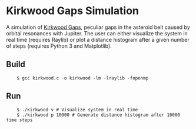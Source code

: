 # Kirkwood Gaps Simulation
A simulation of [Kirkwood Gaps](https://en.wikipedia.org/wiki/Kirkwood_gap), peculiar gaps in the asteroid belt caused by orbital resonances with Jupiter. The user can either visualize the system in real time (requires Raylib) or plot a distance histogram after a given number of steps (requires Python 3 and Matplotlib).

## Build
```console
    $ gcc kirkwood.c -o kirkwood -lm -lraylib -fopenmp
```

## Run
```console
    $ ./kirkwood v # Visualize system in real time
    $ ./kirkwood p 10000 # Generate distance histogram after 10000 time steps
```

